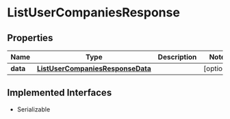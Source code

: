 

# ListUserCompaniesResponse



## Properties

| Name | Type | Description | Notes |
|------------ | ------------- | ------------- | -------------|
|**data** | [**ListUserCompaniesResponseData**](ListUserCompaniesResponseData.md) |  |  [optional] |


## Implemented Interfaces

* Serializable


